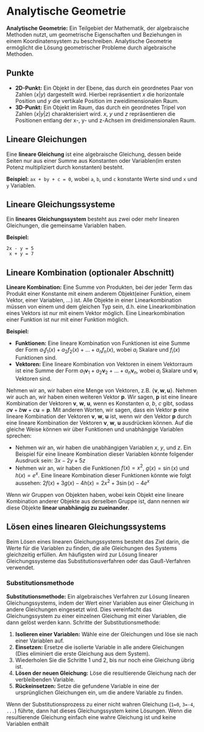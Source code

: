 # Analytische Geometrie
**Analytische Geometrie:** Ein Teilgebiet der Mathematik, der algebraische Methoden nutzt, um geometrische Eigenschaften und Beziehungen in einem Koordinatensystem zu beschreiben. Analytische Geometrie ermöglicht die Lösung geometrischer Probleme durch algebraische Methoden.

## Punkte
- **2D-Punkt:** Ein Objekt in der Ebene, das durch ein geordnetes Paar von Zahlen $(x| y)$ dargestellt wird. Hierbei repräsentiert $x$ die horizontale Position und $y$ die vertikale Position im zweidimensionalen Raum. 
- **3D-Punkt:** Ein Objekt im Raum, das durch ein geordnetes Tripel von Zahlen $(x| y| z)$ charakterisiert wird. $x$, $y$ und $z$ repräsentieren die Positionen entlang der x-, y- und z-Achsen im dreidimensionalen Raum.

## Lineare Gleichungen
Eine **lineare Gleichung** ist eine algebraische Gleichung, dessen beide Seiten nur aus einer Summe aus Konstanten oder Variablen(im ersten Potenz multipliziert durch konstanten) besteht. 

**Beispiel:** `ax + by + c = 0`, wobei `a`, `b`, und `c` konstante Werte sind und `x` und `y` Variablen.


## Lineare Gleichungssysteme
Ein **lineares Gleichungssystem** besteht aus zwei oder mehr linearen Gleichungen, die gemeinsame Variablen haben.

**Beispiel:**
```
2x - y = 5
 x + y = 7
```

## Lineare Kombination (optionaler Abschnitt)
**Lineare Kombination:** Eine Summe von Produkten, bei der jeder Term das Produkt einer Konstante mit einem anderem Objekt(einer Funktion, einem Vektor, einer Variablen, ...) ist. Alle Objekte in einer Linearkombination müssen von einem und dem gleichen Typ sein, d.h. eine Linearkombination eines Vektors ist nur mit einem Vektor möglich. Eine Linearkombination einer Funktion ist nur mit einer Funktion möglich.

**Beispiel:**
- **Funktionen:** Eine lineare Kombination von Funktionen ist eine Summe der Form $a_1 f_1(x) + a_2 f_2(x) + \dots + a_n f_n(x)$, wobei $a_i$ Skalare und $f_i(x)$ Funktionen sind.
- **Vektoren:** Eine lineare Kombination von Vektoren in einem Vektorraum ist eine Summe der Form $a_1 \mathbf{v}_1 + a_2 \mathbf{v}_2 + \dots + a_n \mathbf{v}_n$, wobei $a_i$ Skalare und $\mathbf{v}_i$ Vektoren sind.

Nehmen wir an, wir haben eine Menge von Vektoren, z.B. $\{\mathbf{v}, \mathbf{w}, \mathbf{u}\}$. Nehmen wir auch an, wir haben einen weiteren Vektor $\mathbf{p}$. Wir sagen, $\mathbf{p}$ ist eine lineare Kombination der Vektoren $\mathbf{v}$, $\mathbf{w}$, $\mathbf{u}$, wenn es Konstanten $a$, $b$, $c$ gibt, sodass $a\mathbf{v} + b\mathbf{w} + c\mathbf{u} = \mathbf{p}$. Mit anderen Worten, wir sagen, dass ein Vektor $\mathbf{p}$ eine lineare Kombination der Vektoren $\mathbf{v}$, $\mathbf{w}$, $\mathbf{u}$ ist, wenn wir den Vektor $\mathbf{p}$ durch eine lineare Kombination der Vektoren $\mathbf{v}$, $\mathbf{w}$, $\mathbf{u}$ ausdrücken können. Auf die gleiche Weise können wir über Funktionen und unabhängige Variablen sprechen:

- Nehmen wir an, wir haben die unabhängigen Variablen $x$, $y$, und $z$. Ein Beispiel für eine lineare Kombination dieser Variablen könnte folgender Ausdruck sein: $3x - 2y + 5z$
- Nehmen wir an, wir haben die Funktionen $f(x) = x^2$, $g(x) = \sin(x)$ und $h(x) = e^x$. Eine lineare Kombination dieser Funktionen könnte wie folgt aussehen: $2f(x) + 3g(x) - 4h(x) = 2x^2 + 3\sin(x) - 4e^x$

Wenn wir Gruppen von Objekten haben, wobei kein Objekt eine lineare Kombination anderer Objekte aus derselben Gruppe ist, dann nennen wir diese Objekte **linear unabhängig zu zueinander**. 

## Lösen eines linearen Gleichungssystems
Beim Lösen eines linearen Gleichungssystems besteht das Ziel darin, die Werte für die Variablen zu finden, die alle Gleichungen des Systems gleichzeitig erfüllen. Am häufigsten wird zur Lösung linearer Gleichungssysteme das Substitutionsverfahren oder das Gauß-Verfahren verwendet.

### Substitutionsmethode
**Substitutionsmethode:** Ein algebraisches Verfahren zur Lösung linearen Gleichungssystems, indem der Wert einer Variablen aus einer Gleichung in andere Gleichungen eingesetzt wird. Dies vereinfacht das Gleichungssystem zu einer einzelnen Gleichung mit einer Variablen, die dann gelöst werden kann. Schritte der Substitutionsmethode:

1. **Isolieren einer Variablen:** Wähle eine der Gleichungen und löse sie nach einer Variablen auf.
2. **Einsetzen:** Ersetze die isolierte Variable in alle andere Gleichungen (Dies eliminiert die erste Gleichung aus dem System).
3. Wiederholen Sie die Schritte 1 und 2, bis nur noch eine Gleichung übrig ist.
4. **Lösen der neuen Gleichung:** Löse die resultierende Gleichung nach der verbleibenden Variable.
5. **Rückeinsetzen:** Setze die gefundene Variable in eine der ursprünglichen Gleichungen ein, um die andere Variable zu finden.

Wenn der Substitutionsprozess zu einer nicht wahren Gleichung (`1=0`, `3=-4`, `...`) führte, dann hat dieses Gleichungssystem keine Lösungen.
Wenn die resultierende Gleichung einfach eine wahre Gleichung ist und keine Variablen enthält
